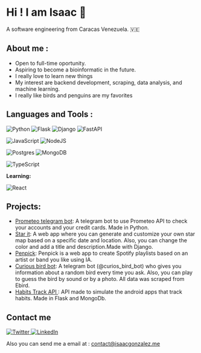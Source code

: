 # Hi ! I am Isaac 🐧
A software engineering from Caracas Venezuela. 🇻🇪

## **About me :**

 - Open to full-time oportunity. 
 - Aspiring to become a bioinformatic in the future.
 - I really love to learn new things
 - My interest are backend development, scraping, data analysis, and machine learning.
 - I really like birds and penguins are my favorites

## **Languages and Tools :**

![Python](https://img.shields.io/badge/python-3670A0?style=for-the-badge&logo=python&logoColor=ffdd54)
![Flask](https://img.shields.io/badge/flask-%23000.svg?style=for-the-badge&logo=flask&logoColor=white)
![Django](https://img.shields.io/badge/django-%23092E20.svg?style=for-the-badge&logo=django&logoColor=white)
![FastAPI](https://img.shields.io/badge/FastAPI-005571?style=for-the-badge&logo=fastapi)

![JavaScript](https://img.shields.io/badge/javascript-%23323330.svg?style=for-the-badge&logo=javascript&logoColor=%23F7DF1E)
![NodeJS](https://img.shields.io/badge/node.js-6DA55F?style=for-the-badge&logo=node.js&logoColor=white)

![Postgres](https://img.shields.io/badge/postgres-%23316192.svg?style=for-the-badge&logo=postgresql&logoColor=white)
![MongoDB](https://img.shields.io/badge/MongoDB-%234ea94b.svg?style=for-the-badge&logo=mongodb&logoColor=white)

![TypeScript](https://img.shields.io/badge/typescript-%23007ACC.svg?style=for-the-badge&logo=typescript&logoColor=white)

**Learning:**

![React](https://img.shields.io/badge/react-%2320232a.svg?style=for-the-badge&logo=react&logoColor=%2361DAFB)



## **Projects:**
 -  [Prometeo telegram bot](https://github.com/isaac152/prometeo_test_telegram_bot): A telegram bot to use Prometeo API to check your accounts and your credit cards. Made in Python.
 -  [Star it](https://stellarmap.xyz/): A web app where you can generate and customize your own star map based on a specific date and location. Also, you can change the color and add a title and description.Made with Django.
 -  [Penpick](http://penpick.xyz/): Penpick is a web app to create Spotify playlists based on an artist or band you like using IA.
 -  [Curious bird bot](https://github.com/isaac152/curious_bird_bot):  A telegram bot (@curios_bird_bot) who gives you information about a random bird every time you ask. Also, you can play to guess the bird by sound or by a photo. All data was scraped from Ebird.
 - [Habits Track API ](https://github.com/isaac152/APIHabitsTracker):  API made to simulate the android apps that track habits. Made in Flask and MongoDb.



## Contact me
<a href = ' https://twitter.com/ispendev'> ![Twitter](https://img.shields.io/badge/isaac152-%231DA1F2.svg?style=for-the-badge&logo=Twitter&logoColor=white) </a>
<a href = 'https://www.linkedin.com/in/isaac152/'>![LinkedIn](https://img.shields.io/badge/linkedin-%230077B5.svg?style=for-the-badge&logo=linkedin&logoColor=white)
</a>

Also you can send me a email at : contact@isaacgonzalez.me
